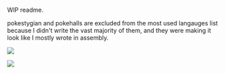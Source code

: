 WIP readme.

pokestygian and pokehalls are excluded from the most used langauges list because I didn't write the vast majority of them, and they were making it look like I mostly wrote in assembly.

![](https://github-readme-stats.vercel.app/api?username=wolfboyft&custom_title=Tachytaenius&show_icons=true&theme=omni&hide_border=true&border_radius=10)

![](https://github-readme-stats.vercel.app/api/top-langs/?username=wolfboyft&langs_count=6&layout=compact&theme=omni&hide_border=true&border_radius=10&exclude_repo=pokestygian,pokehalls)
